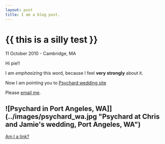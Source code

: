 ```yaml
---
layout: post
title: I am a blog post.
---
```


{{ this is a silly test }}
================

<p class="meta">11 October 2010 - Cambridge, MA</p>

Hi pie!! 

I am *emphasizing* this word, because I feel __very strongly__ about it.

Now I am pointing you to [Psychard wedding site](http://psychard.com/)

Please [email me](psyche@psychard.com).

![Psychard in Port Angeles, WA]](../images/psychard_wa.jpg "Psychard at Chris and Jamie's wedding, Port Angeles, WA")
--

[Am I a link?](http://www.psycheloui.com/)